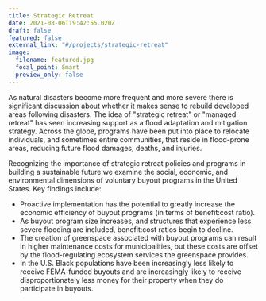 ```yaml
---
title: Strategic Retreat
date: 2021-08-06T19:42:55.020Z
draft: false
featured: false
external_link: "#/projects/strategic-retreat"
image:
  filename: featured.jpg
  focal_point: Smart
  preview_only: false
---
```

As natural disasters become more frequent and more severe there is significant discussion about whether it makes sense to rebuild developed areas following disasters. The idea of "strategic retreat" or "managed retreat" has seen increasing support as a flood adaptation and mitigation strategy. Across the globe, programs have been put into place to relocate individuals, and sometimes entire communities, that reside in flood-prone areas, reducing future flood damages, deaths, and injuries.  

Recognizing the importance of strategic retreat policies and programs in building a sustainable future we examine the social, economic, and environmental dimensions of voluntary buyout programs in the United States. Key findings include:

* Proactive implementation has the potential to greatly increase the economic efficiency of buyout programs (in terms of benefit:cost ratio).
* As buyout program size increases, and structures that experience less severe flooding are included, benefit:cost ratios begin to decline.
* The creation of greenspace associated with buyout programs can result in higher maintenance costs for municipalities, but these costs are offset by the flood-regulating ecosystem services the greenspace provides.
* In the U.S. Black populations have been increasingly less likely to receive FEMA-funded buyouts and are increasingly likely to receive disproportionately less money for their property when they do
  participate in buyouts.